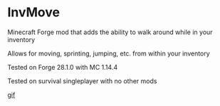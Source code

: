 # InvMove
Minecraft Forge mod that adds the ability to walk around while in your inventory

Allows for moving, sprinting, jumping, etc. from within your inventory

Tested on Forge 28.1.0 with MC 1.14.4

Tested on survival singleplayer with no other mods

[gif](https://imgur.com/tmJHGJX)
